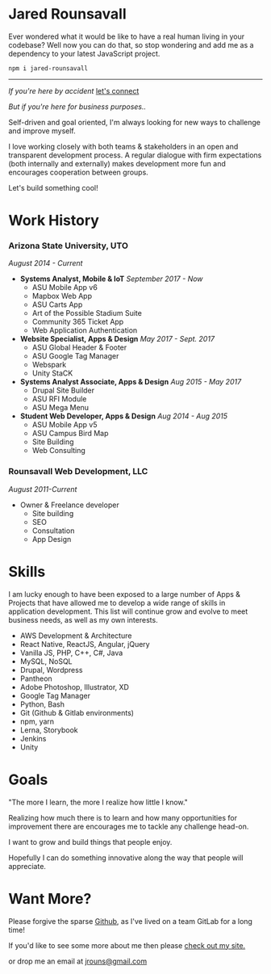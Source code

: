 ﻿
# Jared Rounsavall
Ever wondered what it would be like to have a real human living in your codebase?
Well now you can do that, so stop wondering and add me as a dependency to your latest JavaScript project.

```
npm i jared-rounsavall
```
---

*If you're here by accident* [let's connect](https://www.linkedin.com/in/jared-rounsavall-a73b6858/)

*But if you're here for business purposes..*

Self-driven and goal oriented, I'm always looking for new ways to challenge and improve myself.

I love working closely with both teams & stakeholders in an open and transparent development process. A regular dialogue with firm expectations (both internally and externally) makes development more fun and encourages cooperation between groups.

Let's build something cool!

# Work History

### Arizona State University, UTO
*August 2014 - Current*
- **Systems Analyst, Mobile & IoT** *September 2017 - Now*
	- ASU Mobile App v6
	- Mapbox Web App
	- ASU Carts App
	- Art of the Possible Stadium Suite
	- Community 365 Ticket App
	- Web Application Authentication
- **Website Specialist, Apps & Design** *May 2017 - Sept. 2017*
	- ASU Global Header & Footer
	- ASU Google Tag Manager
	- Webspark
	- Unity StaCK
- **Systems Analyst Associate, Apps & Design** *Aug 2015 - May 2017*
	- Drupal Site Builder
	- ASU RFI Module
	- ASU Mega Menu
- **Student Web Developer, Apps & Design** *Aug 2014 - Aug 2015*
	- ASU Mobile App v5
	- ASU Campus Bird Map
	- Site Building
	- Web Consulting

### Rounsavall Web Development, LLC
*August 2011-Current*
- Owner & Freelance developer
	- Site building
	- SEO
	- Consultation
	- App Design

# Skills
I am lucky enough to have been exposed to a large number of Apps & Projects that have allowed me to develop a wide range of skills in application development.
This list will continue grow and evolve to meet business needs, as well as my own interests.

* AWS Development & Architecture
* React Native, ReactJS, Angular, jQuery
* Vanilla JS, PHP, C++, C#, Java
* MySQL, NoSQL
* Drupal, Wordpress
* Pantheon
* Adobe Photoshop, Illustrator, XD
* Google Tag Manager
* Python, Bash
* Git (Github & Gitlab environments)
* npm, yarn
* Lerna, Storybook
* Jenkins
* Unity

# Goals

"The more I learn, the more I realize how little I know."

Realizing how much there is to learn and how many opportunities for improvement there are encourages me to tackle any challenge head-on.

I want to grow and build things that people enjoy.

Hopefully I can do something innovative along the way that people will appreciate.

# Want More?
Please forgive the sparse [Github](https://github.com/jrounsav), as I've lived on a team GitLab for a long time!

If you'd like to see some more about me then please [check out my site.](http://jaredrounsavall.com)

or drop me an email at jrouns@gmail.com
